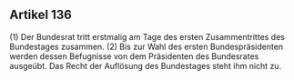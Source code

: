 ## Artikel 136

(1) Der Bundesrat tritt erstmalig am Tage des ersten Zusammentrittes des Bundestages zusammen.
(2) Bis zur Wahl des ersten Bundespräsidenten werden dessen Befugnisse von dem Präsidenten des Bundesrates ausgeübt. Das Recht der Auflösung des Bundestages steht ihm nicht zu.

